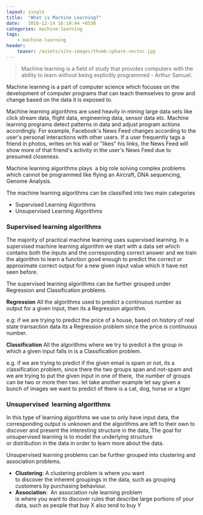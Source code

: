 ```yaml
---
layout: single
title:  "What is Machine Learning?"
date:   2016-12-14 16:10:44 +0530
categories: machine-learning
tags:
    - machine-learning
header:
    teaser: /assets/site-images/thumb-sphare-vector.jpg
---
```

> Machine learning is a field of study that provides computers with the ability to learn without being explicitly programmed - Arthur Samuel.

Machine learning is a part of computer science which focuses on the development of computer programs that can teach themselves to grow and change based on the data it is exposed to. 

Machine learning algorithms are used heavily in mining large data sets like click stream data, flight data, engineering data, sensor data etc. Machine learning programs detect patterns in data and adjust program actions accordingly. For example, Facebook's News Feed changes according to the user's personal interactions with other users. If a user frequently tags a friend in photos, writes on his wall or "likes" his links, the News Feed will show more of that friend's activity in the user's News Feed due to presumed closeness.

Machine learning algorithms plays  a big role solving complex problems which cannot be programmed like flying an Aircraft, DNA sequencing, Genome Analysis.

The machine learning algorithms can be classified into two main categories

* Supervised Learning Algorithms
* Unsupervised Learning Algorithms

### Supervised learning algorithms

The majority of practical machine learning uses supervised learning. In a supervised machine learning algorithm we start with a data set which contains both the inputs and the corresponding correct answer and we train the algorithm to learn a function good enough to predict the correct or approximate correct output for a new given input value which it have not seen before.

The supervised learning algorithms can be further grouped under Regression and Classification problems.

**Regression** All the algorithms used to predict a continuous number as output for a given input, then its a Regression algorithm. 

e.g: if we are trying to predict the price of a house, based on history of real state transaction data its a Regression problem since the price is continuous number. 

**Classification** All the algorithms where we try to predict a the group in which a given input falls in is a Classification problem.

e.g. if we are trying to predict if the given email is spam or not, its a classification problem, since there the two groups span and not-spam and we are trying to put the given input in one of there,  the number of groups can be two or more then two. let take another example let say given a bunch of images we want to predict of there is a cat, dog, horse or a tiger 


### Unsupervised  learning algorithms

In this type of learning algorithms we use to only have input data, the corresponding output is unknown and the algorithms are left to their own to discover and present the interesting structure in the data, The goal for unsupervised learning is to model the underlying structure  
or distribution in the data in order to learn more about the data.

Unsupervised learning problems can be further grouped into clustering and association problems.

* **Clustering**: A clustering problem is where you want  
to discover the inherent groupings in the data, such as grouping  
customers by purchasing behaviour.
* **Association**:  An association rule learning problem  
is where you want to discover rules that describe large portions of your  
data, such as people that buy X also tend to buy Y